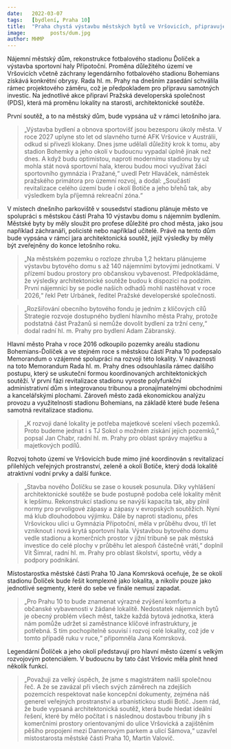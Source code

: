 ```yaml
---
date:   2022-03-07
tags:   [bydlení, Praha 10]
title:  "Praha chystá výstavbu městských bytů ve Vršovicích, připravuje se i na rekonstrukci legendárního stadionu Bohemians"
image: 	      posts/dum.jpg
author: MHMP
---
```


Nájemní městský dům, rekonstrukce fotbalového stadionu Ďolíček a výstavba sportovní haly Přípotoční. Proměna důležitého území ve Vršovicích včetně záchrany legendárního fotbalového stadionu Bohemians získává konkrétní obrysy. Rada hl. m. Prahy na dnešním zasedání schválila rámec projektového záměru, což je předpokladem pro přípravu samotných investic. Na jednotlivé akce připraví Pražská developerská společnost (PDS), která má proměnu lokality na starosti, architektonické soutěže.

První soutěž, a to na městský dům, bude vypsána už v rámci letošního jara. 

> „Výstavba bydlení a obnova sportovišť jsou bezesporu úkoly města. V roce 2027 uplyne sto let od slavného turné AFK Vršovice v Austrálii, odkud si přivezli klokany. Dnes jsme udělali důležitý krok k tomu, aby stadion Bohemky a jeho okolí v budoucnu vypadal úplně jinak než dnes. A když budu optimistou, naproti modernímu stadionu by už mohla stát nová sportovní hala, kterou budou moci využívat žáci sportovního gymnázia i Pražané,“ uvedl Petr Hlaváček, náměstek pražského primátora pro územní rozvoj, a dodal: „Součástí revitalizace celého území bude i okolí Botiče a jeho břehů tak, aby výsledkem byla příjemná rekreační zóna.“

V místech dnešního parkoviště v sousedství stadionu plánuje město ve spolupráci s městskou částí Praha 10 výstavbu domu s nájemním bydlením. Městské byty by měly sloužit pro profese důležité pro chod města, jako jsou například záchranáři, policisté nebo například učitelé. Právě na tento dům bude vypsána v rámci jara architektonická soutěž, jejíž výsledky by měly být zveřejněny do konce letošního roku. 

> „Na městském pozemku o rozloze zhruba 1,2 hektaru plánujeme výstavbu bytového domu s až 140 nájemními bytovými jednotkami. V přízemí budou prostory pro občanskou vybavenost. Předpokládáme, že výsledky architektonické soutěže budou k dispozici na podzim. První nájemníci by se podle našich odhadů mohli nastěhovat v roce 2026,“ řekl Petr Urbánek, ředitel Pražské developerské společnosti.

> „Rozšiřování obecního bytového fondu je jedním z klíčových cílů Strategie rozvoje dostupného bydlení hlavního města Prahy, protože podstatná část Pražanů si nemůže dovolit bydlení za tržní ceny,“ dodal radní hl. m. Prahy pro bydlení Adam Zábranský.  

Hlavní město Praha v roce 2016 odkoupilo pozemky areálu stadionu Bohemians-Ďolíček a ve stejném roce s městskou částí Praha 10 podepsalo Memorandum o vzájemné spolupráci na rozvoji této lokality. V návaznosti na toto Memorandum Rada hl. m. Prahy dnes odsouhlasila rámec dalšího postupu, který se uskuteční formou koordinovaných architektonických soutěží. V první fázi revitalizace stadionu vyroste polyfunkční administrativní dům s integrovanou tribunou a pronajímatelnými obchodními a kancelářskými plochami. Zároveň město zadá ekonomickou analýzu provozu a využitelnosti stadionu Bohemians, na základě které bude řešena samotná revitalizace stadionu.

> „K rozvoji dané lokality je potřeba majetkové scelení všech pozemků. Proto budeme jednat i s TJ Sokol o možném získání jejich pozemků,“ popsal Jan Chabr, radní hl. m. Prahy pro oblast správy majetku a majetkových podílů.

Rozvoj tohoto území ve Vršovicích bude mimo jiné koordinován s revitalizací přilehlých veřejných prostranství, zeleně a okolí Botiče, který dodá lokalitě atraktivní vodní prvky a další funkce. 

> „Stavba nového Ďolíčku se zase o kousek posunula. Díky vyhlášení architektonické soutěže se bude postupně podoba celé lokality měnit k lepšímu. Rekonstrukcí stadionu se navýší kapacita tak, aby plnil normy pro prvoligové zápasy a zápasy v evropských soutěžích. Nyní má klub dlouhodobou výjimku. Dále by naproti stadionu, přes Vršovickou ulici u Gymnázia Přípotoční, měla v průběhu dvou, tří let vzniknout i nová krytá sportovní hala. Výstavbou bytového domu vedle stadionu a komerčních prostor v jižní tribuně se pak městská investice do celé plochy v průběhu let alespoň částečně vrátí,“ doplnil Vít Šimral, radní hl. m. Prahy pro oblast školství, sportu, vědy a podpory podnikání.

Místostarostka městské části Praha 10 Jana Komrsková oceňuje, že se okolí stadionu Ďolíček bude řešit komplexně jako lokalita, a nikoliv pouze jako jednotlivé segmenty, které do sebe ve finále nemusí zapadat. 

> „Pro Prahu 10 to bude znamenat výrazné zvýšení komfortu a občanské vybavenosti v žádané lokalitě. Nedostatek nájemních bytů je obecný problém všech měst, takže každá bytová jednotka, která nám pomůže udržet si zaměstnance klíčové infrastruktury, je potřebná. S tím pochopitelně souvisí i rozvoj celé lokality, což jde v tomto případě ruku v ruce,“ připomněla Jana Komrsková.

Legendární Ďolíček a jeho okolí představují pro hlavní město území s velkým rozvojovým potenciálem. V budoucnu by tato část Vršovic měla plnit hned několik funkcí. 

> „Považuji za velký úspěch, že jsme s magistrátem našli společnou řeč. A že se zavázal při všech svých záměrech na zdejších pozemcích respektovat naše koncepční dokumenty, zejména náš generel veřejných prostranství a urbanistickou studii Botič. Jsem rád, že bude vypsaná architektonická soutěž, která bude hledat ideální řešení, které by mělo počítat i s následnou dostavbou tribuny jih s komerčními prostory orientovanými do ulice Vršovická a zajištěním pěšího propojení mezi Dannerovým parkem a ulicí Sámova,“ uzavřel místostarosta městské části Praha 10, Martin Valovič.
